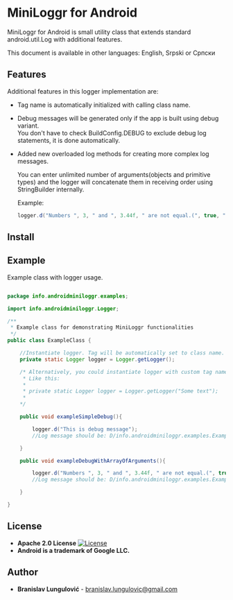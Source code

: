 # MiniLoggr for Android

MiniLoggr for Android is small utility class that extends standard android.util.Log with additional features.

This document is available in other languages: English, Srpski or Српски

## Features

Additional features in this logger implementation are:
+ Tag name is automatically initialized with calling class name.
+ Debug messages will be generated only if the app is built using debug variant.  
  You don't have to check BuildConfig.DEBUG to exclude debug log statements, it is done automatically.
+ Added new overloaded log methods for creating more complex log messages.

   You can enter unlimited number of arguments(objects and primitive types) and the logger will concatenate them in
   receiving order using StringBuilder internally.  
    
   Example: 
   ```java
   logger.d("Numbers ", 3, " and ", 3.44f, " are not equal.(", true, ")") 
    ```
## Install


## Example

Example class with logger usage.


```java

package info.androidminiloggr.examples;

import info.androidminiloggr.Logger;

/**
 * Example class for demonstrating MiniLoggr functionalities
 */
public class ExampleClass {

    //Instantiate logger. Tag will be automatically set to class name.
    private static Logger logger = Logger.getLogger();

    /* Alternatively, you could instantiate logger with custom tag name.
     * Like this:
     *
     * private static Logger logger = Logger.getLogger("Some text");
     *
    */

    public void exampleSimpleDebug(){

        logger.d("This is debug message");
        //Log message should be: D/info.androidminiloggr.examples.ExampleClass: This is debug message

    }

    public void exampleDebugWithArrayOfArguments(){

        logger.d("Numbers ", 3, " and ", 3.44f, " are not equal.(", true, ")");
        //Log message should be: D/info.androidminiloggr.examples.ExampleClass: Numbers 3 and 3.44 are not equal.(true)

    }

}

```


## License
*  **Apache 2.0 License**
[![License](https://img.shields.io/badge/License-Apache%202.0-yellowgreen.svg)](https://opensource.org/licenses/Apache-2.0)
*  **Android is a trademark of Google LLC.**

## Author

* **Branislav Lungulović** - branislav.lungulovic@gmail.com
